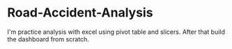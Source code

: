 # Road-Accident-Analysis
I'm practice analysis with excel using pivot table and slicers. After that build the dashboard from scratch.
